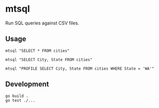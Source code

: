 # mtsql

Run SQL queries against CSV files.

## Usage

```
mtsql "SELECT * FROM cities"
```

```
mtsql "SELECT City, State FROM cities"
```

```
mtsql "PROFILE SELECT City, State FROM cities WHERE State = 'WA'"
```

## Development

```
go build .
go test ./...
```

